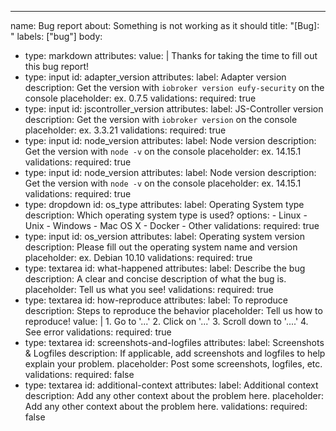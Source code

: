 ---
name: Bug report
about: Something is not working as it should
title: "[Bug]: "
labels: ["bug"]
body:
  - type: markdown
    attributes:
      value: |
        Thanks for taking the time to fill out this bug report!
  - type: input
    id: adapter_version
    attributes:
      label: Adapter version
      description: Get the version with `iobroker version eufy-security` on the console
      placeholder: ex. 0.7.5
    validations:
      required: true
  - type: input
    id: jscontroller_version
    attributes:
      label: JS-Controller version
      description: Get the version with `iobroker version` on the console
      placeholder: ex. 3.3.21
    validations:
      required: true
  - type: input
    id: node_version
    attributes:
      label: Node version
      description: Get the version with `node -v` on the console
      placeholder: ex. 14.15.1
    validations:
      required: true
  - type: input
    id: node_version
    attributes:
      label: Node version
      description: Get the version with `node -v` on the console
      placeholder: ex. 14.15.1
    validations:
      required: true
  - type: dropdown
    id: os_type
    attributes:
      label: Operating System type
      description: Which operating system type is used?
      options:
        - Linux
        - Unix
        - Windows
        - Mac OS X
        - Docker
        - Other
    validations:
      required: true
  - type: input
    id: os_version
    attributes:
      label: Operating system version
      description: Please fill out the operating system name and version
      placeholder: ex. Debian 10.10
    validations:
      required: true
  - type: textarea
    id: what-happened
    attributes:
      label: Describe the bug
      description: A clear and concise description of what the bug is.
      placeholder: Tell us what you see!
    validations:
      required: true
  - type: textarea
    id: how-reproduce
    attributes:
      label: To reproduce
      description: Steps to reproduce the behavior
      placeholder: Tell us how to reproduce!
      value: |
        1. Go to '...'
        2. Click on '...'
        3. Scroll down to '....'
        4. See error
    validations:
      required: true
  - type: textarea
    id: screenshots-and-logfiles
    attributes:
      label: Screenshots & Logfiles
      description: If applicable, add screenshots and logfiles to help explain your problem.
      placeholder: Post some screenshots, logfiles, etc.
    validations:
      required: false
  - type: textarea
    id: additional-context
    attributes:
      label: Additional context
      description: Add any other context about the problem here.
      placeholder: Add any other context about the problem here.
    validations:
      required: false
